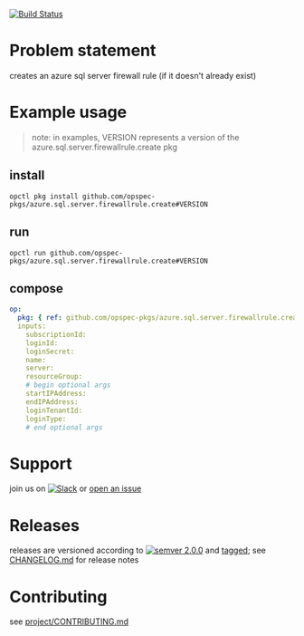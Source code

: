 [![Build Status](https://travis-ci.org/opspec-pkgs/azure.sql.server.firewallrule.create.svg?branch=master)](https://travis-ci.org/opspec-pkgs/azure.sql.server.firewallrule.create)

# Problem statement

creates an azure sql server firewall rule (if it doesn't already exist)

# Example usage

> note: in examples, VERSION represents a version of the
> azure.sql.server.firewallrule.create pkg

## install

```shell
opctl pkg install github.com/opspec-pkgs/azure.sql.server.firewallrule.create#VERSION
```

## run

```
opctl run github.com/opspec-pkgs/azure.sql.server.firewallrule.create#VERSION
```

## compose

```yaml
op:
  pkg: { ref: github.com/opspec-pkgs/azure.sql.server.firewallrule.create#VERSION }
  inputs: 
    subscriptionId:
    loginId:
    loginSecret:
    name:
    server:
    resourceGroup:
    # begin optional args
    startIPAddress:
    endIPAddress:
    loginTenantId:
    loginType:
    # end optional args
```

# Support

join us on
[![Slack](https://opspec-slackin.herokuapp.com/badge.svg)](https://opspec-slackin.herokuapp.com/)
or
[open an issue](https://github.com/opspec-pkgs/azure.sql.server.firewallrule.create/issues)

# Releases

releases are versioned according to
[![semver 2.0.0](https://img.shields.io/badge/semver-2.0.0-brightgreen.svg)](http://semver.org/spec/v2.0.0.html)
and [tagged](https://git-scm.com/book/en/v2/Git-Basics-Tagging); see
[CHANGELOG.md](CHANGELOG.md) for release notes

# Contributing

see
[project/CONTRIBUTING.md](https://github.com/opspec-pkgs/project/blob/master/CONTRIBUTING.md)
